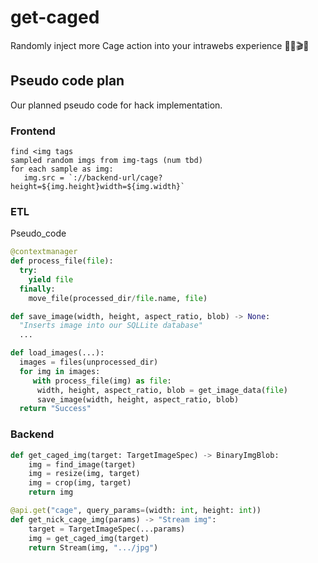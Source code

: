 # get-caged
Randomly inject more Cage action into your intrawebs experience 🧠👾🎬🔥



## Pseudo code plan
Our planned pseudo code for hack implementation.

### Frontend
```
find <img tags
sampled random imgs from img-tags (num tbd)
for each sample as img:
   img.src = `://backend-url/cage?height=${img.height}width=${img.width}`
```

### ETL
Pseudo_code
```python
@contextmanager
def process_file(file):
  try:
    yield file
  finally:
    move_file(processed_dir/file.name, file)

def save_image(width, height, aspect_ratio, blob) -> None:
  "Inserts image into our SQLLite database"
  ...

def load_images(...):
  images = files(unprocessed_dir)
  for img in images:
     with process_file(img) as file:
      width, height, aspect_ratio, blob = get_image_data(file)
      save_image(width, height, aspect_ratio, blob)
  return "Success"
```



### Backend
```python
def get_caged_img(target: TargetImageSpec) -> BinaryImgBlob:
    img = find_image(target)
    img = resize(img, target)
    img = crop(img, target)
    return img

@api.get("cage", query_params=(width: int, height: int))
def get_nick_cage_img(params) -> "Stream img":
    target = TargetImageSpec(...params)
    img = get_caged_img(target)
    return Stream(img, ".../jpg")
```
